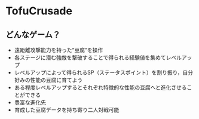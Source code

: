 # TofuCrusade
## どんなゲーム？
- 遠距離攻撃能力を持った”豆腐”を操作
- 各ステージに潜む強敵を撃破することで得られる経験値を集めてレベルアップ
- レベルアップによって得られるSP（ステータスポイント）を割り振り，自分好みの性能の豆腐に育てよう
- ある程度レベルアップするとそれぞれ特徴的な性能の豆腐へと進化させることができる
- 豊富な進化先
- 育成した豆腐データを持ち寄り二人対戦可能
